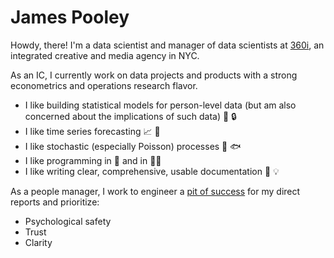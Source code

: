 # James Pooley

<!-- ![GitHub followers](https://img.shields.io/github/followers/jamespooley?label=Follow&style=social) ![Twitter Follow](https://img.shields.io/twitter/follow/jamspooley?label=Follow&style=social) -->

Howdy, there! I'm a data scientist and manager of data scientists at [360i](https://www.360i.com/), an integrated creative and media agency in NYC.

As an IC, I currently work on data projects and products with a strong econometrics and operations research flavor.

* I like building statistical models for person-level data (but am also concerned about the implications of such data) 👨 🔒
* I like time series forecasting 📈 🔮
* I like stochastic (especially Poisson) processes 🎲 🐟
* I like programming in 🐍 and in 🏴‍☠️
* I like writing clear, comprehensive, usable documentation 📝 💡

As a people manager, I work to engineer a [pit of success](https://www.auckland.ac.nz/en/news/2017/12/05/problem-solving-pits-of-success.html) for my direct reports and prioritize:

* Psychological safety
* Trust
* Clarity
